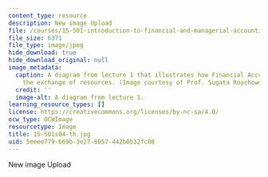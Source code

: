 ```yaml
---
content_type: resource
description: New image Upload
file: /courses/15-501-introduction-to-financial-and-managerial-accounting-spring-2004/5eeee779b69b3e278057442b0b32fc08_15-501s04-th.jpg
file_size: 6371
file_type: image/jpeg
hide_download: true
hide_download_original: null
image_metadata:
  caption: A diagram from lecture 1 that illustrates how Financial Accounting promotes
    the exchange of resources. (Image courtesy of Prof. Sugata Roychowdhury.)
  credit: ''
  image-alt: A diagram from lecture 1.
learning_resource_types: []
license: https://creativecommons.org/licenses/by-nc-sa/4.0/
ocw_type: OCWImage
resourcetype: Image
title: 15-501s04-th.jpg
uid: 5eeee779-b69b-3e27-8057-442b0b32fc08
---
```

New image Upload